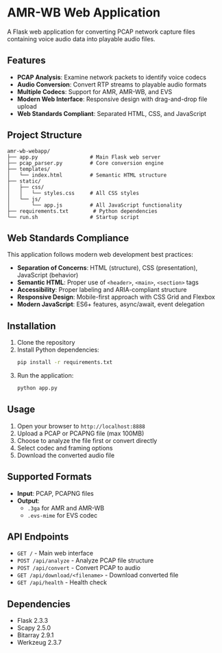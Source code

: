 # AMR-WB Web Application

A Flask web application for converting PCAP network capture files containing voice audio data into playable audio files.

## Features

- **PCAP Analysis**: Examine network packets to identify voice codecs
- **Audio Conversion**: Convert RTP streams to playable audio formats
- **Multiple Codecs**: Support for AMR, AMR-WB, and EVS
- **Modern Web Interface**: Responsive design with drag-and-drop file upload
- **Web Standards Compliant**: Separated HTML, CSS, and JavaScript

## Project Structure

```
amr-wb-webapp/
├── app.py                 # Main Flask web server
├── pcap_parser.py         # Core conversion engine
├── templates/
│   └── index.html         # Semantic HTML structure
├── static/
│   ├── css/
│   │   └── styles.css     # All CSS styles
│   └── js/
│       └── app.js         # All JavaScript functionality
├── requirements.txt        # Python dependencies
└── run.sh                 # Startup script
```

## Web Standards Compliance

This application follows modern web development best practices:

- **Separation of Concerns**: HTML (structure), CSS (presentation), JavaScript (behavior)
- **Semantic HTML**: Proper use of `<header>`, `<main>`, `<section>` tags
- **Accessibility**: Proper labeling and ARIA-compliant structure
- **Responsive Design**: Mobile-first approach with CSS Grid and Flexbox
- **Modern JavaScript**: ES6+ features, async/await, event delegation

## Installation

1. Clone the repository
2. Install Python dependencies:
   ```bash
   pip install -r requirements.txt
   ```
3. Run the application:
   ```bash
   python app.py
   ```

## Usage

1. Open your browser to `http://localhost:8888`
2. Upload a PCAP or PCAPNG file (max 100MB)
3. Choose to analyze the file first or convert directly
4. Select codec and framing options
5. Download the converted audio file

## Supported Formats

- **Input**: PCAP, PCAPNG files
- **Output**: 
  - `.3ga` for AMR and AMR-WB
  - `.evs-mime` for EVS codec

## API Endpoints

- `GET /` - Main web interface
- `POST /api/analyze` - Analyze PCAP file structure
- `POST /api/convert` - Convert PCAP to audio
- `GET /api/download/<filename>` - Download converted file
- `GET /api/health` - Health check

## Dependencies

- Flask 2.3.3
- Scapy 2.5.0
- Bitarray 2.9.1
- Werkzeug 2.3.7